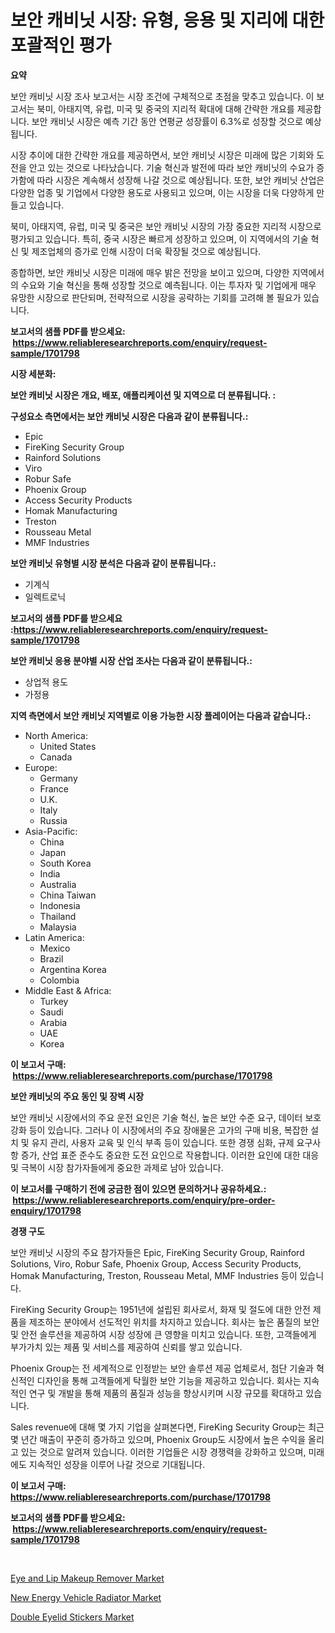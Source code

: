 <p><h1>보안 캐비닛 시장: 유형, 응용 및 지리에 대한 포괄적인 평가</h1></p><p><strong>요약</strong></p>
<p><p>보안 캐비닛 시장 조사 보고서는 시장 조건에 구체적으로 초점을 맞추고 있습니다. 이 보고서는 북미, 아태지역, 유럽, 미국 및 중국의 지리적 확대에 대해 간략한 개요를 제공합니다. 보안 캐비닛 시장은 예측 기간 동안 연평균 성장률이 6.3%로 성장할 것으로 예상됩니다.</p><p>시장 추이에 대한 간략한 개요를 제공하면서, 보안 캐비닛 시장은 미래에 많은 기회와 도전을 안고 있는 것으로 나타났습니다. 기술 혁신과 발전에 따라 보안 캐비닛의 수요가 증가함에 따라 시장은 계속해서 성장해 나갈 것으로 예상됩니다. 또한, 보안 캐비닛 산업은 다양한 업종 및 기업에서 다양한 용도로 사용되고 있으며, 이는 시장을 더욱 다양하게 만들고 있습니다.</p><p>북미, 아태지역, 유럽, 미국 및 중국은 보안 캐비닛 시장의 가장 중요한 지리적 시장으로 평가되고 있습니다. 특히, 중국 시장은 빠르게 성장하고 있으며, 이 지역에서의 기술 혁신 및 제조업체의 증가로 인해 시장이 더욱 확장될 것으로 예상됩니다.</p><p>종합하면, 보안 캐비닛 시장은 미래에 매우 밝은 전망을 보이고 있으며, 다양한 지역에서의 수요와 기술 혁신을 통해 성장할 것으로 예측됩니다. 이는 투자자 및 기업에게 매우 유망한 시장으로 판단되며, 전략적으로 시장을 공략하는 기회를 고려해 볼 필요가 있습니다.</p></p>
<p><strong>보고서의 샘플 PDF를 받으세요: &nbsp;<a href="https://www.reliableresearchreports.com/enquiry/request-sample/1701798">https://www.reliableresearchreports.com/enquiry/request-sample/1701798</a></strong></p>
<p><strong>시장 세분화:</strong></p>
<p><strong> 보안 캐비닛 시장은 개요, 배포, 애플리케이션 및 지역으로 더 분류됩니다. :</strong></p>
<p><strong>구성요소 측면에서는 보안 캐비닛 시장은 다음과 같이 분류됩니다.:</strong></p>
<p><ul><li>Epic</li><li>FireKing Security Group</li><li>Rainford Solutions</li><li>Viro</li><li>Robur Safe</li><li>Phoenix Group</li><li>Access Security Products</li><li>Homak Manufacturing</li><li>Treston</li><li>Rousseau Metal</li><li>MMF Industries</li></ul></p>
<p><strong> 보안 캐비닛 유형별 시장 분석은 다음과 같이 분류됩니다.:</strong></p>
<p><ul><li>기계식</li><li>일렉트로닉</li></ul></p>
<p><strong>보고서의 샘플 PDF를 받으세요 :<a href="https://www.reliableresearchreports.com/enquiry/request-sample/1701798">https://www.reliableresearchreports.com/enquiry/request-sample/1701798</a></strong></p>
<p><strong> 보안 캐비닛 응용 분야별 시장 산업 조사는 다음과 같이 분류됩니다.:</strong></p>
<p><ul><li>상업적 용도</li><li>가정용</li></ul></p>
<p><strong>지역 측면에서 보안 캐비닛 지역별로 이용 가능한 시장 플레이어는 다음과 같습니다.:</strong></p>
<p><ul>
    <li>
        North America:
        <ul>
            <li>United States</li>
            <li>Canada</li>
        </ul>
    </li>
    <li>
        Europe:
        <ul>
            <li>Germany</li>
            <li>France</li>
            <li>U.K.</li>
            <li>Italy</li>
            <li>Russia</li>
        </ul>
    </li>
    <li>
        Asia-Pacific:
        <ul>
            <li>China</li>
            <li>Japan</li>
            <li>South Korea</li>
            <li>India</li>
            <li>Australia</li>
            <li>China Taiwan</li>
            <li>Indonesia</li>
            <li>Thailand</li>
            <li>Malaysia</li>
        </ul>
    </li>
    <li>
        Latin America:
        <ul>
            <li>Mexico</li>
            <li>Brazil</li>
            <li>Argentina Korea</li>
            <li>Colombia</li>
        </ul>
    </li>
    <li>
        Middle East & Africa:
        <ul>
            <li>Turkey</li>
            <li>Saudi</li>
            <li>Arabia</li>
            <li>UAE</li>
            <li>Korea</li>
        </ul>
    </li>
    </ul></p>
<p><strong>이 보고서 구매: &nbsp;<a href="https://www.reliableresearchreports.com/purchase/1701798">https://www.reliableresearchreports.com/purchase/1701798</a></strong></p>
<p><strong>보안 캐비닛의 주요 동인 및 장벽 시장</strong></p>
<p><p>보안 캐비닛 시장에서의 주요 운전 요인은 기술 혁신, 높은 보안 수준 요구, 데이터 보호 강화 등이 있습니다. 그러나 이 시장에서의 주요 장애물은 고가의 구매 비용, 복잡한 설치 및 유지 관리, 사용자 교육 및 인식 부족 등이 있습니다. 또한 경쟁 심화, 규제 요구사항 증가, 산업 표준 준수도 중요한 도전 요인으로 작용합니다. 이러한 요인에 대한 대응 및 극복이 시장 참가자들에게 중요한 과제로 남아 있습니다.</p></p>
<p><strong>이 보고서를 구매하기 전에 궁금한 점이 있으면 문의하거나 공유하세요.: &nbsp;<a href="https://www.reliableresearchreports.com/enquiry/pre-order-enquiry/1701798">https://www.reliableresearchreports.com/enquiry/pre-order-enquiry/1701798</a></strong></p>
<p><strong>경쟁 구도</strong></p>
<p><p>보안 캐비닛 시장의 주요 참가자들은 Epic, FireKing Security Group, Rainford Solutions, Viro, Robur Safe, Phoenix Group, Access Security Products, Homak Manufacturing, Treston, Rousseau Metal, MMF Industries 등이 있습니다.</p><p>FireKing Security Group는 1951년에 설립된 회사로서, 화재 및 절도에 대한 안전 제품을 제조하는 분야에서 선도적인 위치를 차지하고 있습니다. 회사는 높은 품질의 보안 및 안전 솔루션을 제공하여 시장 성장에 큰 영향을 미치고 있습니다. 또한, 고객들에게 부가가치 있는 제품 및 서비스를 제공하여 신뢰를 쌓고 있습니다.</p><p>Phoenix Group는 전 세계적으로 인정받는 보안 솔루션 제공 업체로서, 첨단 기술과 혁신적인 디자인을 통해 고객들에게 탁월한 보안 기능을 제공하고 있습니다. 회사는 지속적인 연구 및 개발을 통해 제품의 품질과 성능을 향상시키며 시장 규모를 확대하고 있습니다.</p><p>Sales revenue에 대해 몇 가지 기업을 살펴본다면, FireKing Security Group는 최근 몇 년간 매출이 꾸준히 증가하고 있으며, Phoenix Group도 시장에서 높은 수익을 올리고 있는 것으로 알려져 있습니다. 이러한 기업들은 시장 경쟁력을 강화하고 있으며, 미래에도 지속적인 성장을 이루어 나갈 것으로 기대됩니다.</p></p>
<p><strong>이 보고서 구매: &nbsp; <a href="https://www.reliableresearchreports.com/purchase/1701798">https://www.reliableresearchreports.com/purchase/1701798</a></strong></p>
<p><strong>보고서의 샘플 PDF를 받으세요: &nbsp;<a href="https://www.reliableresearchreports.com/enquiry/request-sample/1701798">https://www.reliableresearchreports.com/enquiry/request-sample/1701798</a></strong><strong></strong></p>
<p>&nbsp;</p>
<p><p><a href="https://github.com/shotows/Market-Research-Report-List-1/blob/main/eye-and-lip-makeup-remover-market.md">Eye and Lip Makeup Remover Market</a></p><p><a href="https://simplistic-meeting-7ee.notion.site/New-Energy-Vehicle-Radiator-Market-Size-Furnishes-Valuable-Information-Encompassing-Market-Share-Ma-7207c6094ad04f4c89fb27d9241cc805">New Energy Vehicle Radiator Market</a></p><p><a href="https://github.com/Sinjinluong3e0awx2m195k76/Market-Research-Report-List-1/blob/main/double-eyelid-stickers-market.md">Double Eyelid Stickers Market</a></p></p>